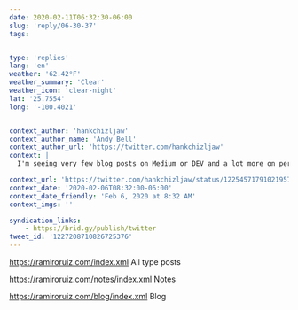 ```yaml
---
date: 2020-02-11T06:32:30-06:00
slug: 'reply/06-30-37'
tags:


type: 'replies'
lang: 'en'
weather: '62.42°F'
weather_summary: 'Clear'
weather_icon: 'clear-night'
lat: '25.7554'
long: '-100.4021'


context_author: 'hankchizljaw'
context_author_name: 'Andy Bell'
context_author_url: 'https://twitter.com/hankchizljaw'
context: |
  I'm seeing very few blog posts on Medium or DEV and a lot more on personal sites and that is great and it makes me happy. Send me your RSS feeds. <a href="https://microblog.hankchizljaw.com/1581006620/">https://microblog.hankchizljaw.com/1581006620/</a>

context_url: 'https://twitter.com/hankchizljaw/status/1225457179102195714?s=12'
context_date: '2020-02-06T08:32:00-06:00'
context_date_friendly: 'Feb 6, 2020 at 8:32 AM'
context_imgs: ''

syndication_links:
    - https://brid.gy/publish/twitter
tweet_id: '1227208710826725376'
---
```

https://ramiroruiz.com/index.xml
All type posts

https://ramiroruiz.com/notes/index.xml
Notes

https://ramiroruiz.com/blog/index.xml
Blog
